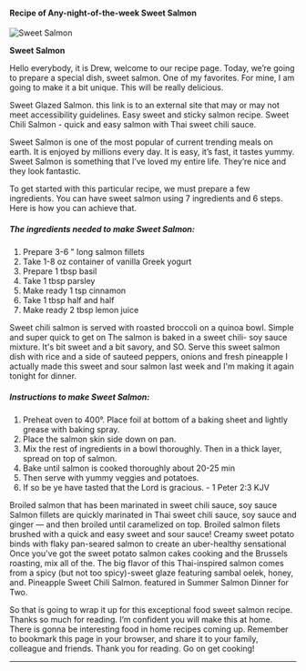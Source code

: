             

#### Recipe of Any-night-of-the-week Sweet Salmon

![Sweet Salmon](https://img-global.cpcdn.com/recipes/1485a030b297f52c/751x532cq70/sweet-salmon-recipe-main-photo.jpg)

**Sweet Salmon**

Hello everybody, it is Drew, welcome to our recipe page. Today, we’re going to prepare a special dish, sweet salmon. One of my favorites. For mine, I am going to make it a bit unique. This will be really delicious.

Sweet Glazed Salmon. this link is to an external site that may or may not meet accessibility guidelines. Easy sweet and sticky salmon recipe. Sweet Chili Salmon - quick and easy salmon with Thai sweet chili sauce.

Sweet Salmon is one of the most popular of current trending meals on earth. It is enjoyed by millions every day. It is easy, it’s fast, it tastes yummy. Sweet Salmon is something that I’ve loved my entire life. They’re nice and they look fantastic.

To get started with this particular recipe, we must prepare a few ingredients. You can have sweet salmon using 7 ingredients and 6 steps. Here is how you can achieve that.

##### The ingredients needed to make Sweet Salmon:

1.  Prepare 3-6 " long salmon fillets
2.  Take 1-8 oz container of vanilla Greek yogurt
3.  Prepare 1 tbsp basil
4.  Take 1 tbsp parsley
5.  Make ready 1 tsp cinnamon
6.  Take 1 tbsp half and half
7.  Make ready 2 tbsp lemon juice

Sweet chili salmon is served with roasted broccoli on a quinoa bowl. Simple and super quick to get on The salmon is baked in a sweet chili- soy sauce mixture. It's bit sweet and a bit savory, and SO. Serve this sweet salmon dish with rice and a side of sauteed peppers, onions and fresh pineapple I actually made this sweet and sour salmon last week and I'm making it again tonight for dinner.

##### Instructions to make Sweet Salmon:

1.  Preheat oven to 400°. Place foil at bottom of a baking sheet and lightly grease with baking spray.
2.  Place the salmon skin side down on pan.
3.  Mix the rest of ingredients in a bowl thoroughly. Then in a thick layer, spread on top of salmon.
4.  Bake until salmon is cooked thoroughly about 20-25 min
5.  Then serve with yummy veggies and potatoes.
6.  If so be ye have tasted that the Lord is gracious. - 1 Peter 2:3 KJV

Broiled salmon that has been marinated in sweet chili sauce, soy sauce Salmon fillets are quickly marinated in Thai sweet chili sauce, soy sauce and ginger — and then broiled until caramelized on top. Broiled salmon filets brushed with a quick and easy sweet and sour sauce! Creamy sweet potato binds with flaky pan-seared salmon to create an uber-healthy sensational Once you've got the sweet potato salmon cakes cooking and the Brussels roasting, mix all of the. The big flavor of this Thai-inspired salmon comes from a spicy (but not too spicy)-sweet glaze featuring sambal oelek, honey, and. Pineapple Sweet Chili Salmon. featured in Summer Salmon Dinner for Two.

So that is going to wrap it up for this exceptional food sweet salmon recipe. Thanks so much for reading. I’m confident you will make this at home. There is gonna be interesting food in home recipes coming up. Remember to bookmark this page in your browser, and share it to your family, colleague and friends. Thank you for reading. Go on get cooking!

* * *
